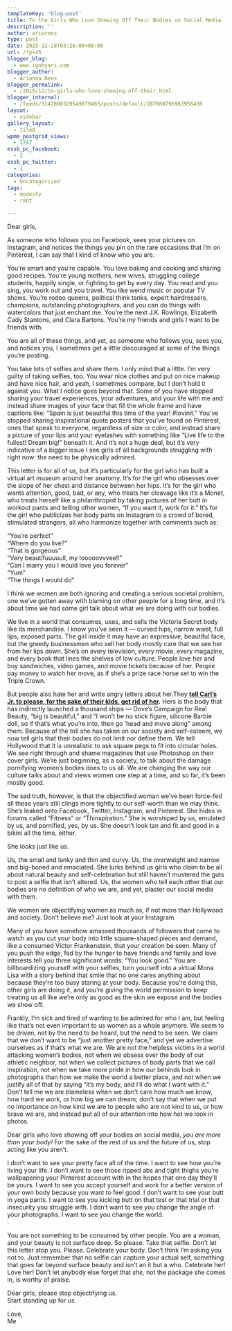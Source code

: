 ```yaml
---
templateKey: 'blog-post'
title: To the Girls Who Love Showing Off Their Bodies on Social Media
description: ''
author: ariwrees
type: post
date: 2015-12-28T03:26:00+00:00
url: /?p=45
blogger_blog:
  - www.igobyari.com
blogger_author:
  - Arianna Rees
blogger_permalink:
  - /2015/12/to-girls-who-love-showing-off-their.html
blogger_internal:
  - /feeds/3142898329549879465/posts/default/287660796963956430
layout:
  - sidebar
gallery_layout:
  - tiled
wpmm_postgrid_views:
  - 2247
essb_pc_facebook:
  - 2
essb_pc_twitter:
  - 1
categories:
  - Uncategorized
tags:
  - modesty
  - rant

---
```

Dear girls,

As someone who follows you on Facebook, sees your pictures on Instagram, and notices the things you pin on the rare occasions that I’m on Pinterest, I can say that I kind of know who you are.

You’re smart and you’re capable. You love baking and cooking and sharing good recipes. You’re young mothers, new wives, struggling college students, happily single, or fighting to get by every day. You read and you sing, you work out and you travel. You like weird music or popular TV shows. You’re rodeo queens, political think tanks, expert hairdressers, champions, outstanding photographers, and you can do things with watercolors that just enchant me. You’re the next J.K. Rowlings, Elizabeth Cady Stantons, and Clara Bartons. You’re my friends and girls I want to be friends with.

You are all of these things, and yet, as someone who follows you, sees you, and notices you, I sometimes get a little discouraged at some of the things you’re posting.

You take lots of selfies and share them. I only mind that a little. I’m very guilty of taking selfies, too. You wear nice clothes and put on nice makeup and have nice hair, and yeah, I sometimes compare, but I don’t hold it against you. What I notice goes beyond that. Some of you have stopped sharing your travel experiences, your adventures, and your life with me and instead share images of your face that fill the whole frame and have captions like: “Spain is just beautiful this time of the year! #lovinit.” You’ve stopped sharing inspirational quote posters that you’ve found on Pinterest, ones that speak to everyone, regardless of size or color, and instead share a picture of your lips and your eyelashes with something like “Live life to the fullest! Dream big!” beneath it. And it’s not a huge deal, but it’s very indicative of a bigger issue I see girls of all backgrounds struggling with right now: the need to be physically admired.

This letter is for all of us, but it’s particularly for the girl who has built a virtual art museum around her anatomy. It’s for the girl who obsesses over the slope of her chest and distance between her hips. It’s for the girl who wants attention, good, bad, or any, who treats her cleavage like it’s a Monet, who treats herself like a philanthropist by taking pictures of her butt in workout pants and telling other women, “If you want it, work for it.” It’s for the girl who publicizes her body parts on Instagram to a crowd of bored, stimulated strangers, all who harmonize together with comments such as:

“You’re perfect”  
“Where do you live?”  
“That is gorgeous”  
“Very beautifuuuuull, my looooovvvee!!”  
“Can I marry you I would love you forever”  
“Yum”  
“The things I would do”

I think we women are both ignoring and creating a serious societal problem, one we’ve gotten away with blaming on other people for a long time, and it’s about time we had some girl talk about what we are doing with our bodies.  
  
We live in a world that consumes, uses, and sells the Victoria Secret body like its merchandise. I know you’ve seen it — curved hips, narrow waist, full lips, exposed parts. The girl inside it may have an expressive, beautiful face, but the greedy businessmen who sell her body mostly care that we see her from her lips down. She’s on every television, every movie, every magazine, and every book that lines the shelves of low culture. People love her and buy sandwiches, video games, and movie tickets because of her. People pay money to watch her move, as if she’s a prize race horse set to win the Triple Crown.

But people also hate her and write angry letters about her.They **[tell Carl’s Jr. to please, for the sake of their kids, get rid of her](http://www.gregtrimble.com/a-letter-from-a-dad-to-carls-jrs-and-the-women-in-their-commercials/).** Hers is the body that has indirectly launched a thousand ships — Dove’s Campaign for Real Beauty, “big is beautiful,” and “I won’t be no stick figure, silicone Barbie doll, so if that’s what you’re into, then go ‘head and move along” among them. Because of the toll she has taken on our society and self-esteem, we now tell girls that their bodies do not limit nor define them. We tell Hollywood that it is unrealistic to ask square pegs to fit into circular holes. We see right through and shame magazines that use Photoshop on their cover girls. We’re just beginning, as a society, to talk about the damage pornifying women’s bodies does to us all. We are changing the way our culture talks about and views women one step at a time, and so far, it’s been mostly good.

The sad truth, however, is that the objectified woman we’ve been force-fed all these years still clings more tightly to our self-worth than we may think. She’s leaked onto Facebook, Twitter, Instagram, and Pinterest. She hides in forums called “Fitness” or “Thinspiration.” She is worshiped by us, emulated by us, and pornified, yes, by us. She doesn’t look tan and fit and good in a bikini all the time, either.

She looks just like us.

Us, the small and lanky and thin and curvy. Us, the overweight and narrow and big-boned and emaciated. She lurks behind us girls who claim to be all about natural beauty and self-celebration but still haven’t mustered the guts to post a selfie that isn’t altered. Us, the women who tell each other that our bodies are no definition of who we are, and yet, plaster our social media with them.

We women are objectifying women as much as, if not more than Hollywood and society. Don’t believe me? Just look at your Instagram.

Many of you have somehow amassed thousands of followers that come to watch as you cut your body into little square-shaped pieces and demand, like a consumed Victor Frankenstein, that your creation be seen. Many of you push the edge, fed by the hunger to have friends and family and love interests tell you three significant words: “You look good.” You are billboardizing yourself with your selfies, turn yourself into a virtual Mona Lisa with a story behind that smile that no one cares anything about because they’re too busy staring at your body. Because you’re doing this, other girls are doing it, and you’re giving the world permission to keep treating us all like we’re only as good as the skin we expose and the bodies we show off.

Frankly, I’m sick and tired of wanting to be admired for who I am, but feeling like that’s not even important to us women as a whole anymore. We seem to be driven, not by the need to be heard, but the need to be seen. We claim that we don’t want to be “just another pretty face,” and yet we advertise ourselves as if that’s what we are. We are not the helpless victims in a world attacking women’s bodies, not when we obsess over the body of our athletic neighbor, not when we collect pictures of body parts that we call inspiration, not when we take more pride in how our behinds look in photographs than how we make the world a better place, and not when we justify all of that by saying “it’s my body, and I’ll do what I want with it.” Don’t tell me we are blameless when we don’t care how much we know, how hard we work, or how big we can dream; don’t say that when we put no importance on how kind we are to people who are not kind to us, or how brave we are, and instead put all of our attention into how hot we look in photos.

Dear girls who love showing off your bodies on social media, _you are more than your body!_ For the sake of the rest of us and the future of us, stop acting like you aren’t.

I don’t want to see your pretty face all of the time. I want to see how you’re living your life. I don’t want to see those ripped abs and tight thighs you’re wallpapering your Pinterest account with in the hopes that one day they’ll be yours. I want to see you accept yourself and work for a better version of your own body because you want to feel good. I don’t want to see your butt in yoga pants. I want to see you kicking butt on that test or that trial or that insecurity you struggle with. I don’t want to see you change the angle of your photographs. I want to see you change the world.  
.

You are not something to be consumed by other people. You are a woman, and your beauty is not surface deep. So please. Take that selfie. Don’t let this letter stop you. Please. Celebrate your body. Don’t think I’m asking you not to. Just remember that no selfie can capture your actual self, something that goes far beyond surface beauty and isn’t an it but a who. Celebrate her! Love her! Don’t let anybody else forget that _she,_ not the package she comes in, is worthy of praise.

Dear girls, please stop objectifying us.  
Start standing up for us.

Love,  
Me